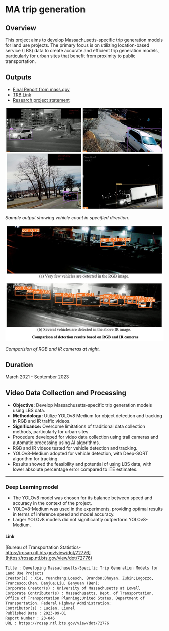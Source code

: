 # MA trip generation

## Overview
This project aims to develop Massachusetts-specific trip generation models for land use projects. The primary focus is on utilizing location-based service (LBS) data to create accurate and efficient trip generation models, particularly for urban sites that benefit from proximity to public transportation.

## Outputs
- [Final Report from mass.gov](https://www.mass.gov/doc/developing-massachusetts-specific-trip-generation-models-for-land-use-projects-final-report/download)
- [TRB Link](https://rip.trb.org/view/1851848)
- [Research project statement](https://www.umasstransportationcenter.org/images/umtc/2021ResearchProjectStatements/Developing%20Massachusetts%20Specific%20Trip%20Generation%20Rates%20for%20Land%20Use%20Projects%20-%20Project%20Statement.pdf)

![Sample output](images/sample-output.jpg)

*Sample output showing vehicle count in specified direction.*


![RGB-IR comparision](images/RGB-IR_comparision.jpg)

*Comparision of RGB and IR cameras at night.*

## Duration
March 2021 - September 2023

## Video Data Collection and Processing
- **Objective:** Develop Massachusetts-specific trip generation models using LBS data.
- **Methodology:** Utilize YOLOv8 Medium for object detection and tracking in RGB and IR traffic videos.
- **Significance:** Overcome limitations of traditional data collection methods, particularly for urban sites.
- Procedure developed for video data collection using trail cameras and automatic processing using AI algorithms.
- RGB and IR videos tested for vehicle detection and tracking.
- YOLOv8-Medium adopted for vehicle detection, with Deep-SORT algorithm for tracking.
- Results showed the feasibility and potential of using LBS data, with lower absolute percentage error compared to ITE estimates.

---

### Deep Learning model
- The YOLOv8 model was chosen for its balance between speed and accuracy in the context of the project.
- YOLOv8-Medium was used in the experiments, providing optimal results in terms of inference speed and model accuracy.
- Larger YOLOv8 models did not significantly outperform YOLOv8-Medium.

#### Link
[Bureau of Transportation Statistics- https://rosap.ntl.bts.gov/view/dot/72776](https://rosap.ntl.bts.gov/view/dot/72776)

```
Title : Developing Massachusetts-Specific Trip Generation Models for Land Use Projects
Creator(s) : Xie, Yuanchang;Loesch, Brandon;Bhuyan, Zubin;Logozzo, Francesco;Chen, Danjue;Liu, Benyuan (Ben);
Corporate Creator(s) : University of Massachusetts at Lowell
Corporate Contributor(s) : Massachusetts. Dept. of Transportation. Office of Transportation Planning;United States. Department of Transportation. Federal Highway Administration;
Contributor(s) : Lucien, Lionel
Published Date : 2023-09-01
Report Number : 23-046
URL : https://rosap.ntl.bts.gov/view/dot/72776
```
